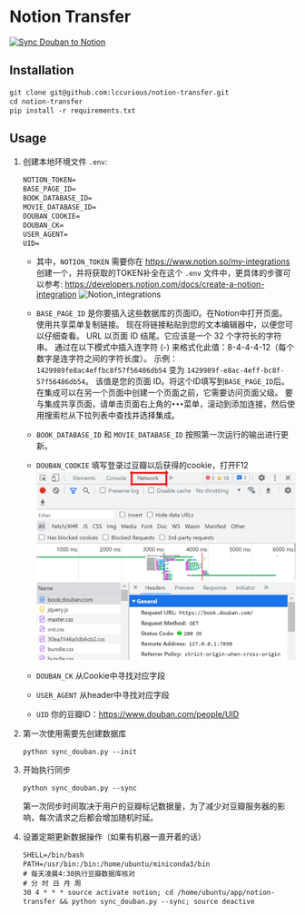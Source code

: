 # Notion Transfer
[![Sync Douban to Notion](https://github.com/lccurious/notion-transfer/actions/workflows/notion-douban-sync.yml/badge.svg)](https://github.com/lccurious/notion-transfer/actions/workflows/notion-douban-sync.yml)

## Installation

```shell
git clone git@github.com:lccurious/notion-transfer.git
cd notion-transfer
pip install -r requirements.txt
```

## Usage

1. 创建本地环境文件 `.env`:
   ```shell
   NOTION_TOKEN=
   BASE_PAGE_ID=
   BOOK_DATABASE_ID=
   MOVIE_DATABASE_ID=
   DOUBAN_COOKIE=
   DOUBAN_CK=
   USER_AGENT=
   UID=
   ```
   - 其中，`NOTION_TOKEN` 需要你在 <https://www.notion.so/my-integrations> 创建一个，并将获取的TOKEN补全在这个 `.env` 文件中，更具体的步骤可以参考: <https://developers.notion.com/docs/create-a-notion-integration>
   ![Notion_integrations](https://files.readme.io/cbbd7c3-create_integration.gif)
   
   - `BASE_PAGE_ID` 是你要插入这些数据库的页面ID。在Notion中打开页面。 使用共享菜单复制链接。 现在将链接粘贴到您的文本编辑器中，以便您可以仔细查看。 URL 以页面 ID 结尾。它应该是一个 32 个字符长的字符串。 通过在以下模式中插入连字符 (-) 来格式化此值：8-4-4-4-12（每个数字是连字符之间的字符长度）。
   示例：`1429989fe8ac4effbc8f57f56486db54` 变为 `1429989f-e8ac-4eff-bc8f-57f56486db54`。
   该值是您的页面 ID。将这个ID填写到`BASE_PAGE_ID`后。
   在集成可以在另一个页面中创建一个页面之前，它需要访问页面父级。 要与集成共享页面，请单击页面右上角的`•••`菜单，滚动到添加连接，然后使用搜索栏从下拉列表中查找并选择集成。

   - `BOOK_DATABASE_ID` 和 `MOVIE_DATABASE_ID` 按照第一次运行的输出进行更新。

   - `DOUBAN_COOKIE` 填写登录过豆瓣以后获得的cookie，打开F12
     ![douban_network](images/douban_network.png)
     ![douban_headers](images/douban_header.png)
   
   - `DOUBAN_CK` 从Cookie中寻找对应字段
     
   - `USER_AGENT` 从header中寻找对应字段   

   - `UID` 你的豆瓣ID：<https://www.douban.com/people/UID>


2. 第一次使用需要先创建数据库
   ```shell
   python sync_douban.py --init
   ```

3. 开始执行同步
   ```shell
   python sync_douban.py --sync
   ```

   第一次同步时间取决于用户的豆瓣标记数据量，为了减少对豆瓣服务器的影响，每次请求之后都会增加随机时延。

4. 设置定期更新数据操作（如果有机器一直开着的话）
   ```shell
   SHELL=/bin/bash
   PATH=/usr/bin:/bin:/home/ubuntu/miniconda3/bin
   # 每天凌晨4:30执行豆瓣数据库核对
   # 分 时 日 月 周
   30 4 * * * source activate notion; cd /home/ubuntu/app/notion-transfer && python sync_douban.py --sync; source deactive
   ```
